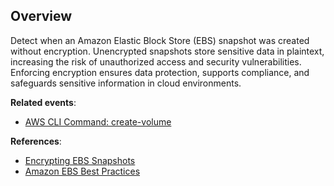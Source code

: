 ## Overview

Detect when an Amazon Elastic Block Store (EBS) snapshot was created without encryption. Unencrypted snapshots store sensitive data in plaintext, increasing the risk of unauthorized access and security vulnerabilities. Enforcing encryption ensures data protection, supports compliance, and safeguards sensitive information in cloud environments.

**Related events**:
- [AWS CLI Command: create-volume](https://awscli.amazonaws.com/v2/documentation/api/latest/reference/ec2/create-volume.html)

**References**:
- [Encrypting EBS Snapshots](https://docs.aws.amazon.com/AWSEC2/latest/UserGuide/EBSEncryption.html)
- [Amazon EBS Best Practices](https://docs.aws.amazon.com/prescriptive-guidance/latest/encryption-best-practices/ec2-ebs.html)
